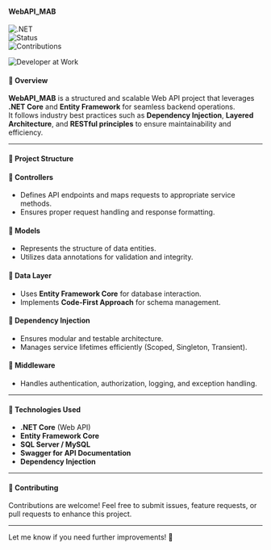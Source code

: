 #### WebAPI_MAB 

![.NET](https://img.shields.io/badge/ASP.NET-Core-blueviolet?style=for-the-badge&logo=dotnet)  
![Status](https://img.shields.io/badge/Status-Complete-red?style=for-the-badge)  
![Contributions](https://img.shields.io/badge/Contributions-Welcome-purple?style=for-the-badge)  

![Developer at Work](https://media.giphy.com/media/qgQUggAC3Pfv687qPC/giphy.gif)  

#### 📌 Overview  
**WebAPI_MAB** is a structured and scalable Web API project that leverages **.NET Core** and **Entity Framework** for seamless backend operations.  
It follows industry best practices such as **Dependency Injection**, **Layered Architecture**, and **RESTful principles** to ensure maintainability and efficiency.

---

#### 📂 Project Structure  
#### 🔹 Controllers  
- Defines API endpoints and maps requests to appropriate service methods.  
- Ensures proper request handling and response formatting.  

#### 🔹 Models  
- Represents the structure of data entities.  
- Utilizes data annotations for validation and integrity.  

#### 🔹 Data Layer  
- Uses **Entity Framework Core** for database interaction.  
- Implements **Code-First Approach** for schema management.  

#### 🔹 Dependency Injection  
- Ensures modular and testable architecture.  
- Manages service lifetimes efficiently (Scoped, Singleton, Transient).  

#### 🔹 Middleware  
- Handles authentication, authorization, logging, and exception handling.  

---

#### 🚀 Technologies Used  
- **.NET Core** (Web API)  
- **Entity Framework Core**  
- **SQL Server / MySQL**  
- **Swagger for API Documentation**  
- **Dependency Injection**  

---

#### 📢 Contributing  
Contributions are welcome! Feel free to submit issues, feature requests, or pull requests to enhance this project.  

---

Let me know if you need further improvements! 🚀
